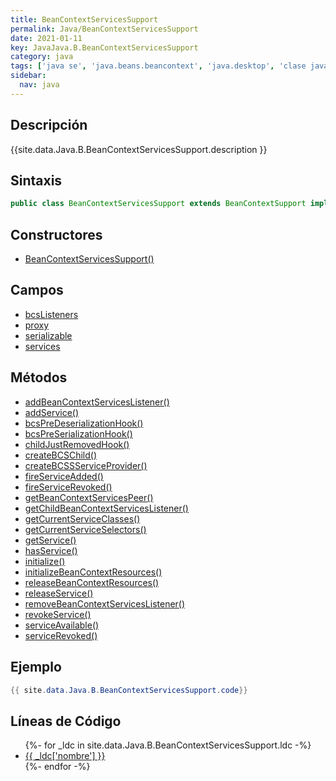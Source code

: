```yaml
---
title: BeanContextServicesSupport
permalink: Java/BeanContextServicesSupport
date: 2021-01-11
key: JavaJava.B.BeanContextServicesSupport
category: java
tags: ['java se', 'java.beans.beancontext', 'java.desktop', 'clase java', 'Java 1.2']
sidebar: 
  nav: java
---
```


## Descripción
{{site.data.Java.B.BeanContextServicesSupport.description }}

## Sintaxis
~~~java
public class BeanContextServicesSupport extends BeanContextSupport implements BeanContextServices
~~~

## Constructores
* [BeanContextServicesSupport()](/Java/BeanContextServicesSupport/BeanContextServicesSupport/)

## Campos
* [bcsListeners](/Java/BeanContextServicesSupport/bcsListeners)
* [proxy](/Java/BeanContextServicesSupport/proxy)
* [serializable](/Java/BeanContextServicesSupport/serializable)
* [services](/Java/BeanContextServicesSupport/services)

## Métodos
* [addBeanContextServicesListener()](/Java/BeanContextServicesSupport/addBeanContextServicesListener)
* [addService()](/Java/BeanContextServicesSupport/addService)
* [bcsPreDeserializationHook()](/Java/BeanContextServicesSupport/bcsPreDeserializationHook)
* [bcsPreSerializationHook()](/Java/BeanContextServicesSupport/bcsPreSerializationHook)
* [childJustRemovedHook()](/Java/BeanContextServicesSupport/childJustRemovedHook)
* [createBCSChild()](/Java/BeanContextServicesSupport/createBCSChild)
* [createBCSSServiceProvider()](/Java/BeanContextServicesSupport/createBCSSServiceProvider)
* [fireServiceAdded()](/Java/BeanContextServicesSupport/fireServiceAdded)
* [fireServiceRevoked()](/Java/BeanContextServicesSupport/fireServiceRevoked)
* [getBeanContextServicesPeer()](/Java/BeanContextServicesSupport/getBeanContextServicesPeer)
* [getChildBeanContextServicesListener()](/Java/BeanContextServicesSupport/getChildBeanContextServicesListener)
* [getCurrentServiceClasses()](/Java/BeanContextServicesSupport/getCurrentServiceClasses)
* [getCurrentServiceSelectors()](/Java/BeanContextServicesSupport/getCurrentServiceSelectors)
* [getService()](/Java/BeanContextServicesSupport/getService)
* [hasService()](/Java/BeanContextServicesSupport/hasService)
* [initialize()](/Java/BeanContextServicesSupport/initialize)
* [initializeBeanContextResources()](/Java/BeanContextServicesSupport/initializeBeanContextResources)
* [releaseBeanContextResources()](/Java/BeanContextServicesSupport/releaseBeanContextResources)
* [releaseService()](/Java/BeanContextServicesSupport/releaseService)
* [removeBeanContextServicesListener()](/Java/BeanContextServicesSupport/removeBeanContextServicesListener)
* [revokeService()](/Java/BeanContextServicesSupport/revokeService)
* [serviceAvailable()](/Java/BeanContextServicesSupport/serviceAvailable)
* [serviceRevoked()](/Java/BeanContextServicesSupport/serviceRevoked)

## Ejemplo
~~~java
{{ site.data.Java.B.BeanContextServicesSupport.code}}
~~~

## Líneas de Código
<ul>
{%- for _ldc in site.data.Java.B.BeanContextServicesSupport.ldc -%}
   <li>
       <a href="{{_ldc['url'] }}">{{ _ldc['nombre'] }}</a>
   </li>
{%- endfor -%}
</ul>
